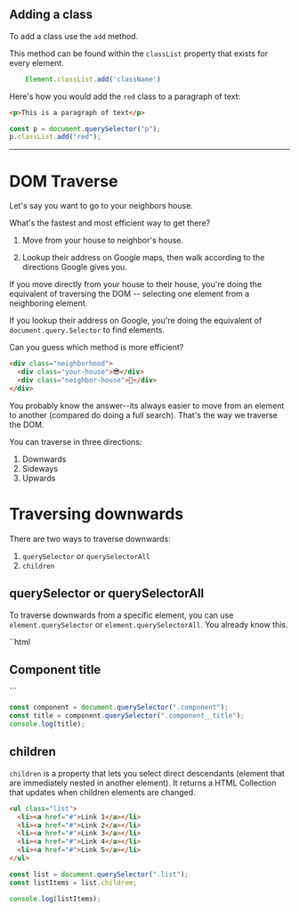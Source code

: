 ## Adding a class

To add a class use the `add` method.

This method can be found within the `classList` property that exists for every element.

```javaScript
    Element.classList.add('className')
```

Here's how you would add the `red` class to a paragraph of text:

```html
<p>This is a paragraph of text</p>
```

```javascript
const p = document.querySelector("p");
p.classList.add("red");
```

---

# DOM Traverse

Let's say you want to go to your neighbors house.

What's the fastest and most efficient way to get there?

1. Move from your house to neighbor's house.

1. Lookup their address on Google maps, then walk according to the directions Google gives you.

If you move directly from your house to their house, you're doing the equivalent of traversing the DOM -- selecting one element from a neighboring element.

If you lookup their address on Google, you're doing the equivalent of
`document.query.Selector` to find elements.

Can you guess which method is more efficient?

```html
<div class="neighborhood">
  <div class="your-house">😎</div>
  <div class="neighbor-house">🎉</div>
</div>
```

You probably know the answer--its always easier to move from an element to another (compared do doing a full search). That's the way we traverse the DOM.

You can traverse in three directions:

1. Downwards
1. Sideways
1. Upwards

# Traversing downwards

There are two ways to traverse downwards:

1. `querySelector` or `querySelectorAll`
1. `children`

## querySelector or querySelectorAll

To traverse downwards from a specific element, you can use `element.querySelector` or `element.querySelectorAll`. You already know this.

``html

<div class="component">
<h2 class="component__title">Component title</h2>
</div>
```

```javascript
const component = document.querySelector(".component");
const title = component.querySelector(".component__title");
console.log(title);
```

## children

`children` is a property that lets you select direct descendants (element that are immediately nested in another element). It returns a HTML Collection that updates when children elements are changed.

```html
<ul class="list">
  <li><a href="#">Link 1</a></li>
  <li><a href="#">Link 2</a></li>
  <li><a href="#">Link 3</a></li>
  <li><a href="#">Link 4</a></li>
  <li><a href="#">Link 5</a></li>
</ul>
```

```javascript
const list = document.querySelector(".list");
const listItems = list.childrem;

console.log(listItems);
```
